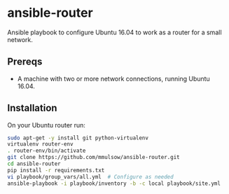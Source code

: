 # ansible-router
Ansible playbook to configure Ubuntu 16.04 to work as a router for a small network.

Prereqs
-------
* A machine with two or more network connections, running Ubuntu 16.04.

Installation
------------
On your Ubuntu router run:
```bash
sudo apt-get -y install git python-virtualenv
virtualenv router-env
. router-env/bin/activate
git clone https://github.com/mmulsow/ansible-router.git
cd ansible-router
pip install -r requirements.txt
vi playbook/group_vars/all.yml  # Configure as needed
ansible-playbook -i playbook/inventory -b -c local playbook/site.yml
```
